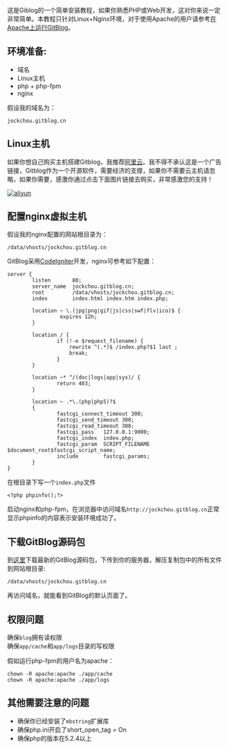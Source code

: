 <!--
author: jockchou
date: 2015-07-30
title: GitBlog安装
tags: GitBlog
category: GitBlog
status: publish
summary: 这是Giblog的一个简单安装教程，如果你熟悉PHP或Web开发，这对你来说一定非常简单。本教程只针对Linux+Nginx环境，对于使用Apache的用户请参考Apache配置章节。
-->

这是Giblog的一个简单安装教程，如果你熟悉PHP或Web开发，这对你来说一定非常简单。本教程只针对Linux+Nginx环境，对于使用Apache的用户请参考[在Apache上运行GitBlog](http://gitblogdoc.sinaapp.com/blog/gitblog/apache.html)。

## 环境准备: ##

- 域名
- Linux主机
- php + php-fpm
- nginx

假设我的域名为：
```
jockchou.gitblog.cn
```

## Linux主机 ##

如果你想自己购买主机搭建Gitblog，我推荐[阿里云][1]。我不得不承认这是一个广告链接，Gitblog作为一个开源软件，需要经济的支撑，如果你不需要云主机请忽略，如果你需要，感激你通过点击下面图片链接去购买，非常感激您的支持！

[![aliyun](../../img/640-90.gif)][1]

## 配置nginx虚拟主机 ##

假设我的nginx配置的网站根目录为：

```
/data/vhosts/jockchou.gitblog.cn
```

GitBlog采用[CodeIgniter](http://codeigniter.org.cn/)开发，nginx可参考如下配置：

```
server {
        listen       80;
        server_name  jockchou.gitblog.cn;
        root         /data/vhosts/jockchou.gitblog.cn;
        index        index.html index.htm index.php;

        location ~ \.(jpg|png|gif|js|css|swf|flv|ico)$ {
                 expires 12h;
        }

        location / {
                if (!-e $request_filename) {
					rewrite ^(.*)$ /index.php?$1 last ;
					break;
                }
        }

        location ~* ^/(doc|logs|app|sys)/ {
                return 403;
        }
    
        location ~ .*\.(php|php5)?$
        {
                fastcgi_connect_timeout 300;
                fastcgi_send_timeout 300;
                fastcgi_read_timeout 300;
                fastcgi_pass   127.0.0.1:9000;
                fastcgi_index  index.php;
                fastcgi_param  SCRIPT_FILENAME $document_root$fastcgi_script_name;
                include        fastcgi_params;
        }
}
```
在根目录下写一个`index.php`文件

```
<?php phpinfo();?>
```
启动nginx和php-fpm，在浏览器中访问域名`http://jockchou.gitblog.cn`正常显示phpinfo的内容表示安装环境成功了。

## 下载GitBlog源码包 ##

到[这里](https://github.com/jockchou/gitblog/releases)下载最新的GitBlog源码包，下传到你的服务器，解压复制包中的所有文件到网站根目录:
```
/data/vhosts/jockchou.gitblog.cn
```
再访问域名，就能看到GitBlog的默认页面了。

## 权限问题 ##

确保`blog`拥有读权限  
确保`app/cache`和`app/logs`目录的写权限  

假如运行php-fpm的用户名为apache：

```
chown -R apache:apache ./app/cache
chown -R apache:apache ./app/logs
```

## 其他需要注意的问题 ##

- 确保你已经安装了`mbstring`扩展库  
- 确保php.ini开启了short_open_tag = On  
- 确保php的版本在5.2.4以上  

[1]:http://s.click.taobao.com/t?e=m%3D2%26s%3DJAcK5vWm%2B5ccQipKwQzePCperVdZeJviEViQ0P1Vf2kguMN8XjClAjmpXs8CkRZL%2BxALKcubbqbv7wpOk8XUAdCkBxwNwRWDUeDgcRthI5AqjryzAeP7OzDVuRn8ddiDsEVVC24eqozcHtRpEUy6RHVyxRO0gvF4QxJtmCgOmCLXl8Q7TEjBF%2BX11FSyvDCnQiv%2BJKjlPObGDmntuH4VtA%3D%3D

